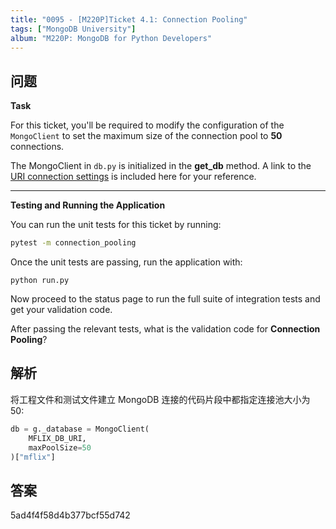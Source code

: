 ```yaml
---
title: "0095 - [M220P]Ticket 4.1: Connection Pooling"
tags: ["MongoDB University"]
album: "M220P: MongoDB for Python Developers"
---
```


## 问题

**Task**

For this ticket, you'll be required to modify the configuration of the `MongoClient` to set the maximum size of the connection pool to **50** connections.

The MongoClient in `db.py` is initialized in the **get_db** method. A link to the [URI connection settings](https://api.mongodb.com/python/current/api/pymongo/mongo_client.html) is included here for your reference.

---

**Testing and Running the Application**

You can run the unit tests for this ticket by running:

```bash
pytest -m connection_pooling
```

Once the unit tests are passing, run the application with:

```
python run.py
```

Now proceed to the status page to run the full suite of integration tests and get your validation code.

After passing the relevant tests, what is the validation code for **Connection Pooling**?

<!--more-->

## 解析

将工程文件和测试文件建立 MongoDB 连接的代码片段中都指定连接池大小为 50:

```py
db = g._database = MongoClient(
    MFLIX_DB_URI,
    maxPoolSize=50
)["mflix"]
```

## 答案

5ad4f4f58d4b377bcf55d742

